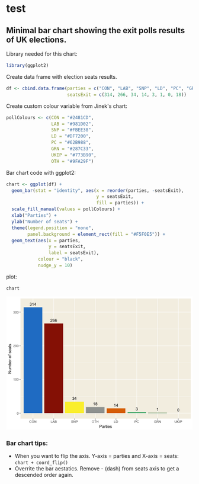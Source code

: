 test
================

Minimal bar chart showing the exit polls results of UK elections.
-----------------------------------------------------------------

Library needed for this chart:

``` r
library(ggplot2)
```

Create data frame with election seats results.

``` r
df <- cbind.data.frame(parties = c("CON", "LAB", "SNP", "LD", "PC", "GRN", "UKIP", "OTH"),
                       seatsExit = c(314, 266, 34, 14, 3, 1, 0, 18))
```

Create custom colour variable from Jinek's chart:

``` r
pollColours <- c(CON = "#2481CD",
                 LAB = "#981D02",
                 SNP = "#FBEE38",
                 LD = "#DF7200",
                 PC = "#62B988",
                 GRN = "#287C33",
                 UKIP = "#773B90",
                 OTH = "#9FA29F")
```

Bar chart code with ggplot2:

``` r
chart <- ggplot(df) +
  geom_bar(stat = "identity", aes(x = reorder(parties, -seatsExit), 
                                  y = seatsExit, 
                                  fill = parties)) +
  scale_fill_manual(values = pollColours) +
  xlab("Parties") +
  ylab("Number of seats") +
  theme(legend.position = "none",
        panel.background = element_rect(fill = "#F5F0E5")) + 
  geom_text(aes(x = parties,
                y = seatsExit,
                label = seatsExit),
            colour = "black",
            nudge_y = 10)
```

plot:

``` r
chart
```

![](test_files/figure-markdown_github-ascii_identifiers/unnamed-chunk-3-1.png)

### Bar chart tips:

-   When you want to flip the axis. Y-axis = parties and X-axis = seats: `chart + coord_flip()`
-   Overrite the bar aestatics. Remove - (dash) from seats axis to get a descended order again.
